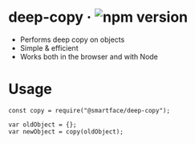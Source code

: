 # deep-copy &middot; ![npm version](https://img.shields.io/npm/v/@smartface/deep-copy.svg?style=flat)

- Performs deep copy on objects
- Simple & efficient
- Works both in the browser and with Node

# Usage

```
const copy = require("@smartface/deep-copy");

var oldObject = {};
var newObject = copy(oldObject);
```
